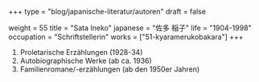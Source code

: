 +++
type = "blog/japanische-literatur/autoren"
draft = false

weight = 55
title = "Sata Ineko"
japanese = "佐多 稲子"
life = "1904-1998"
occupation = "Schriftstellerin"
works = ["51-kyaramerukobakara"]
+++

1. Proletarische Erzählungen (1928-34)
2. Autobiographische Werke (ab ca. 1936)
3. Familienromane/-erzählungen (ab den 1950er Jahren)
